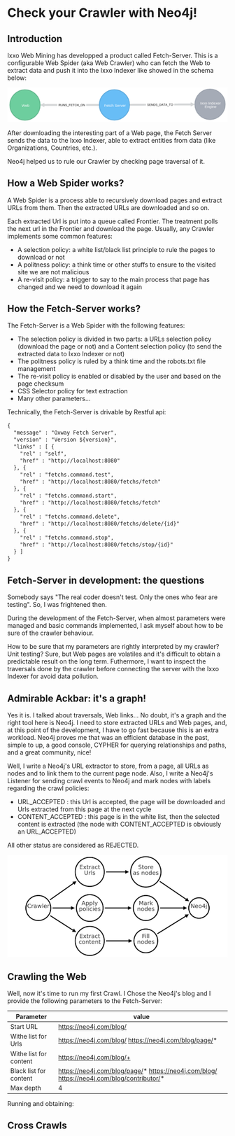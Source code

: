 # Check your Crawler with Neo4j!

## Introduction

Ixxo Web Mining has developped a product called Fetch-Server. This is a configurable Web Spider (aka Web Crawler) who can fetch the Web 
to extract data and push it into the Ixxo Indexer like showed in the schema below:

![Fig1. General process](./general_process.png "Fig1. General process")

After downloading the interesting part of a Web page, the Fetch Server sends the data to the Ixxo Indexer, able to extract entities from data (like Organizations, Countries, etc.).

Neo4j helped us to rule our Crawler by checking page traversal of it. 
 

## How a Web Spider works?

A Web Spider is a process able to recursively download pages and extract URLs from them. Then the extracted URLs are downloaded and so on.


Each extracted Url is put into a queue called Frontier. The treatment polls the next url in the Frontier and download the page. 
Usually, any Crawler implements some common features: 

* A selection policy: a white list/black list principle to rule the pages to download or not
* A politness policy: a think time or other stuffs to ensure to the visited site we are not malicious
* A re-visit policy: a trigger to say to the main process that page has changed and we need to download it again

## How the Fetch-Server works?

The Fetch-Server is a Web Spider with the following features:
* The selection policy is divided in two parts: a URLs selection policy (download the page or not) and a Content selection policy (to send the extracted data to Ixxo Indexer or not)
* The politness policy is ruled by a think time and the robots.txt file management
* The re-visit policy is enabled or disabled by the user and based on the page checksum 
* CSS Selector policy for text extraction
* Many other parameters...

Technically, the Fetch-Server is drivable by Restful api:
```
{
  "message" : "Oxway Fetch Server",
  "version" : "Version ${version}",
  "links" : [ {
    "rel" : "self",
    "href" : "http://localhost:8080"
  }, {
    "rel" : "fetchs.command.test",
    "href" : "http://localhost:8080/fetchs/fetch"
  }, {
    "rel" : "fetchs.command.start",
    "href" : "http://localhost:8080/fetchs/fetch"
  }, {
    "rel" : "fetchs.command.delete",
    "href" : "http://localhost:8080/fetchs/delete/{id}"
  }, {
    "rel" : "fetchs.command.stop",
    "href" : "http://localhost:8080/fetchs/stop/{id}"
  } ]
}
```
## Fetch-Server in development: the questions

Somebody says "The real coder doesn't test. Only the ones who fear are testing". So, I was frightened then. 

During the development of the Fetch-Server, when almost parameters were managed and basic commands implemented, I ask myself about how to be sure of the crawler behaviour.

How to be sure that my parameters are rightly interpreted by my crawler? Unit testing? Sure, but Web pages are volatiles and it's difficult to obtain a predictable result on the long term. Futhermore, I want to inspect the traversals done by the crawler before connecting the server with the Ixxo Indexer for avoid data pollution.


## Admirable Ackbar: it's a graph!

Yes it is. I talked about traversals, Web links... No doubt, it's a graph and the right tool here is Neo4j. 
I need to store extracted URLs and Web pages, and, at this point of the development, I have to go fast because this is an extra workload. 
Neo4j proves me that was an efficient database in the past, simple to up, a good console, CYPHER for querying relationships and paths, and a great community, nice! 

Well, I write a Neo4j's URL extractor to store, from a page, all URLs as nodes and to link them to the current page node.
Also, I write a Neo4j's Listener for sending crawl events to Neo4j and mark nodes with labels regarding the crawl policies:

* URL_ACCEPTED : this Url is accepted, the page will be downloaded and Urls extracted from this page at the next cycle
* CONTENT_ACCEPTED : this page is in the white list, then the selected content is extracted (the node with CONTENT_ACCEPTED is obviously an URL_ACCEPTED) 


All other status are considered as REJECTED.

![Fig2. Crawler process](./crawler_process.png "Fig2. Crawler process")

## Crawling the Web

Well, now it's time to run my first Crawl. I Chose the Neo4j's blog and I provide the following parameters to the Fetch-Server:

Parameter | value
------------ | -------------
Start URL | https://neo4j.com/blog/
Withe list for Urls | https://neo4j.com/blog/  https://neo4j.com/blog/page/*
Withe list for content | https://neo4j.com/blog/+
Black list for content | https://neo4j.com/blog/page/* https://neo4j.com/blog/ https://neo4j.com/blog/contributor/*
Max depth | 4

Running and obtaining:




## Cross Crawls






